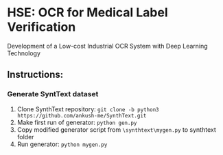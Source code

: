 # HSE: OCR for Medical Label Verification
Development of a Low-cost Industrial OCR System with Deep Learning Technology

## Instructions:
### Generate SyntText dataset
1. Clone SynthText repository: `git clone -b python3 https://github.com/ankush-me/SynthText.git`
2. Make first run of generator: `python gen.py`
3. Copy modified generator script from `\synthtext\mygen.py` to synthtext folder
4. Run generator: `python mygen.py`
